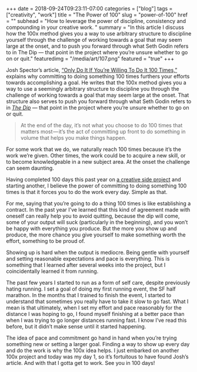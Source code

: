 +++
date = 2018-09-24T09:23:11-07:00
categories = ["blog"]
tags = ["creativity", "work"]
title = "The Power of 100"
slug = "power-of-100"
href = ""
subhead = "How to leverage the power of discipline, consistency and compounding in your creative work. "
summary = "In this article I discuss how the 100x method gives you a way to use arbitrary structure to discipline yourself through the challenge of working towards a goal that may seem large at the onset, and to push you forward through what Seth Godin refers to in The Dip — that point in the project where you’re unsure whether to go on or quit."
featuredimg = "/media/art/107.png"
featured = "true"
+++

Josh Spector’s article, <a href="https://medium.com/an-idea-for-you/only-do-it-if-youre-willing-to-do-it-100-times-506a564798ca">“Only Do It If You’re Willing To Do It 100 Times,”</a> explains why committing to doing something 100 times furthers your efforts towards accomplishing a goal. He writes that the 100x method gives you a way to use a seemingly arbitrary structure to discipline you through the challenge of working towards a goal that may seem large at the onset. That structure also serves to push you forward through what Seth Godin refers to in&nbsp;<em><a href="http://web.archive.org/web/20190102000524/https://books.google.com/books?id=95-xBXd4vn8C">The Dip</a></em>&nbsp;— that point in the project where you’re unsure whether to go on or quit.

<blockquote>At the end of the day, it’s not what you choose to do 100 times that matters most — it’s the act of committing up front to do something in volume that helps you make things happen.</blockquote>

<p>For some work that we do, we naturally reach 100 times because it’s the work we’re given. Other times, the work could be to acquire a new skill, or to become knowledgeable in a new subject area. At the onset the challenge can seem daunting.</p>

Having completed 100 days this past year on <a href="http://web.archive.org/web/20190102000524/http://www.yyyall.com/category/art/">a creative side project</a> and starting another, I believe the power of committing to doing something 100 times is that it forces you to do the work every day. Simple as that.

For me, saying that you’re going to do a thing 100 times is like establishing a contract. In the past year I’ve learned that this kind of agreement made with oneself can really help you to avoid quitting, because the dip will come, some of your output will suck (particularly in the beginning), and you won’t be happy with everything you produce. But the more you show up and produce, the more chance you give yourself to make something worth the effort, something to be proud of.

Showing up is hard when the output is mediocre. Being gentle with yourself and setting reasonable expectations and pace is everything. This is something that I learned after several weeks into the project, but I coincidentally learned it from running.

The past few years I started to run as a form of self care, despite previously hating running. I set a goal of doing my first running event, the SF half marathon. In the months that I trained to finish the event, I started to understand that sometimes you really have to take it slow to go fast. What I mean is that ultimately, when I set my effort and pace reasonably for the distance I was hoping to go, I found myself finishing at a better pace than when I was trying to go longer distances running fast. I know I’ve read this before, but it didn’t make sense until it started happening.

The idea of pace and commitment go hand in hand when you’re trying something new or setting a larger goal. Finding a way to show up every day and do the work is why the 100x idea helps. I just embarked on another 100x project and today was my day 1, so it’s fortuitous to have found Josh’s article. And with that I gotta get to work. See you in 100 days!
